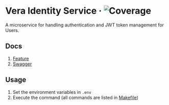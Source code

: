 # Vera Identity Service &middot; ![Coverage](https://img.shields.io/badge/Coverage-63%25-yellow)

A microservice for handling authentication and JWT token management for Users.

## Docs

1. [Feature](./docs/spec_feature.md)
2. [Swagger](https://identity.vera.sninjo.com/docs)

## Usage

1. Set the environment variables in `.env`
2. Execute the command (all commands are listed in [Makefile](./Makefile))
